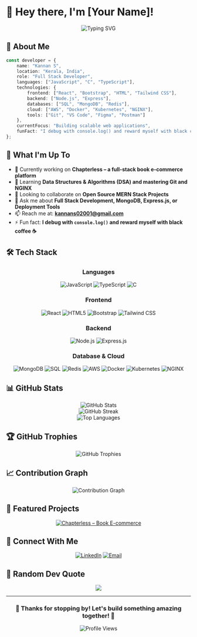 # 👋 Hey there, I'm [Your Name]!

<div align="center">
  
![Typing SVG](https://readme-typing-svg.herokuapp.com?font=Fira+Code&size=30&duration=3000&pause=1000&color=00D9FF&center=true&vCenter=true&width=600&lines=Full+Stack+Developer;Open+Source+Enthusiast;Problem+Solver;Always+Learning+%F0%9F%9A%80)

</div>

## 🌟 About Me

```typescript
const developer = {
    name: "Kannan S",
    location: "Kerala, India",
    role: "Full Stack Developer",
    languages: ["JavaScript", "C", "TypeScript"],
    technologies: {
        frontend: ["React", "Bootstrap", "HTML", "Tailwind CSS"],
        backend: ["Node.js", "Express"],
        databases: ["SQL", "MongoDB", "Redis"],
        cloud: ["AWS", "Docker", "Kubernetes", "NGINX"],
        tools: ["Git", "VS Code", "Figma", "Postman"]
    },
    currentFocus: "Building scalable web applications",
    funFact: "I debug with console.log() and reward myself with black coffee ☕"
};
```

## 🚀 What I'm Up To

- 🔭 Currently working on **Chapterless – a full-stack book e-commerce platform**
- 🌱 Learning **Data Structures & Algorithms (DSA) and mastering Git and NGINX**
- 👯 Looking to collaborate on **Open Source MERN Stack Projects**
- 💬 Ask me about **Full Stack Development, MongoDB, Express.js, or Deployment Tools**
- 📫 Reach me at: **kannans02001@gmail.com**
- ⚡ Fun fact: **I debug with `console.log()` and reward myself with black coffee ☕**

## 🛠️ Tech Stack

<div align="center">

### Languages
![JavaScript](https://img.shields.io/badge/JavaScript-F7DF1E?style=for-the-badge&logo=javascript&logoColor=black)
![TypeScript](https://img.shields.io/badge/TypeScript-007ACC?style=for-the-badge&logo=typescript&logoColor=white)
![C](https://img.shields.io/badge/C-00599C?style=for-the-badge&logo=c&logoColor=white)

### Frontend
![React](https://img.shields.io/badge/React-20232A?style=for-the-badge&logo=react&logoColor=61DAFB)
![HTML5](https://img.shields.io/badge/HTML5-E34F26?style=for-the-badge&logo=html5&logoColor=white)
![Bootstrap](https://img.shields.io/badge/Bootstrap-563D7C?style=for-the-badge&logo=bootstrap&logoColor=white)
![Tailwind CSS](https://img.shields.io/badge/Tailwind_CSS-38B2AC?style=for-the-badge&logo=tailwind-css&logoColor=white)

### Backend
![Node.js](https://img.shields.io/badge/Node.js-43853D?style=for-the-badge&logo=node.js&logoColor=white)
![Express.js](https://img.shields.io/badge/Express.js-404D59?style=for-the-badge)

### Database & Cloud
![MongoDB](https://img.shields.io/badge/MongoDB-4EA94B?style=for-the-badge&logo=mongodb&logoColor=white)
![SQL](https://img.shields.io/badge/SQL-316192?style=for-the-badge&logo=mysql&logoColor=white)
![Redis](https://img.shields.io/badge/Redis-DC382D?style=for-the-badge&logo=redis&logoColor=white)
![AWS](https://img.shields.io/badge/Amazon_AWS-232F3E?style=for-the-badge&logo=amazon-aws&logoColor=white)
![Docker](https://img.shields.io/badge/Docker-2496ED?style=for-the-badge&logo=docker&logoColor=white)
![Kubernetes](https://img.shields.io/badge/Kubernetes-326CE5?style=for-the-badge&logo=kubernetes&logoColor=white)
![NGINX](https://img.shields.io/badge/NGINX-009639?style=for-the-badge&logo=nginx&logoColor=white)

</div>

## 📊 GitHub Stats

<div align="center">
  <img src="https://github-readme-stats.vercel.app/api?username=kannan-innovates&show_icons=true&theme=tokyonight&hide_border=true&count_private=true" alt="GitHub Stats" />
</div>

<div align="center">
  <img src="https://github-readme-streak-stats.herokuapp.com/?user=kannan-innovates&theme=tokyonight&hide_border=true" alt="GitHub Streak" />
</div>

<div align="center">
  <img src="https://github-readme-stats.vercel.app/api/top-langs/?username=kannan-innovates&layout=compact&theme=tokyonight&hide_border=true" alt="Top Languages" />
</div>

## 🏆 GitHub Trophies

<div align="center">
  <img src="https://github-profile-trophy.vercel.app/?username=kannan-innovates&theme=tokyonight&no-frame=true&row=1&column=7" alt="GitHub Trophies" />
</div>

## 📈 Contribution Graph

<div align="center">
  <img src="https://github-readme-activity-graph.vercel.app/graph?username=kannan-innovates&theme=tokyo-night&hide_border=true" alt="Contribution Graph" />
</div>

## 🎯 Featured Projects

<div align="center">

[![Chapterless – Book E-commerce](https://github-readme-stats.vercel.app/api/pin/?username=kannan-innovates&repo=Chapterless&theme=tokyonight&hide_border=true)](https://github.com/kannan-innovates/Chapterless)

</div>

## 🤝 Connect With Me

<div align="center">

[![LinkedIn](https://img.shields.io/badge/LinkedIn-0077B5?style=for-the-badge&logo=linkedin&logoColor=white)](https://www.linkedin.com/in/kannan-s-developer/)
[![Email](https://img.shields.io/badge/Email-D14836?style=for-the-badge&logo=gmail&logoColor=white)](mailto:kannans02001@gmail.com)

</div>

## 💭 Random Dev Quote

<div align="center">

![](https://quotes-github-readme.vercel.app/api?type=horizontal&theme=tokyonight)



---

<div align="center">

### 🌟 Thanks for stopping by! Let's build something amazing together! 🌟

![Profile Views](https://komarev.com/ghpvc/?username=kannan-innovates&color=blueviolet&style=for-the-badge)

</div>
